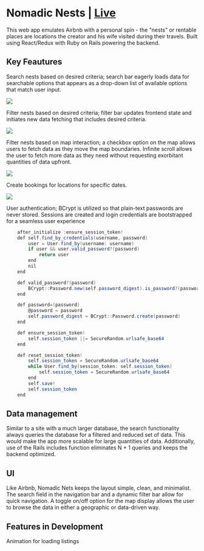 # Nomadic Nests | [Live](https://nomadic-nests.herokuapp.com/#/)

This web app emulates Airbnb with a personal spin - the "nests" or rentable places are locations the creator and his wife visited during their travels.  Built using React/Redux with Ruby on Rails powering the backend.

## Key Feautures

Search nests based on desired criteria; search bar eagerly loads data for searchable options that appears as a drop-down list of available options that match user input.

![](https://media.giphy.com/media/mFr1EAepFd5bLMldd0/giphy.gif)

Filter nests based on desired criteria; filter bar updates frontend state and initiates new data fetching that includes desired criteria.  

![](https://media.giphy.com/media/Y42ie4VN0Vu3M2K16K/giphy.gif)

Filter nests based on map interaction; a checkbox option on the map allows users to fetch data as they move the map boundaries. Infinite scroll allows the user to fetch more data as they need without requesting exorbitant quantities of data upfront.

![](https://media.giphy.com/media/RfLwsn63iV9nwRUyVh/giphy.gif)

Create bookings for locations for specific dates.

![](https://media.giphy.com/media/fXsmKkt8T3fnwss1o6/giphy.gif)

User authentication; BCrypt is utilized so that plain-text passwords are never stored.  Sessions are created and login credentials are bootstrapped for a seamless user experience

```c#
    after_initialize :ensure_session_token!
    def self.find_by_credentials(username, password)
        user = User.find_by(username: username)
        if user && user.valid_password?(password)
            return user
        end
        nil
    end

    def valid_password?(password)
        BCrypt::Password.new(self.password_digest).is_password?(password)
    end

    def password=(password)
        @password = password
        self.password_digest = BCrypt::Password.create(password)
    end

    def ensure_session_token!
        self.session_token ||= SecureRandom.urlsafe_base64
    end

    def reset_session_token!
        self.session_token = SecureRandom.urlsafe_base64
        while User.find_by(session_token: self.session_token)
            self.session_token = SecureRandom.urlsafe_base64
        end
        self.save!
        self.session_token
    end
```

## Data management

Similar to a site with a much larger database, the search functionality always queries the database for a filtered and reduced set of data.  This would make the app more scalable for large quantities of data.  Additionally, use of the Rails includes function eliminates N + 1 queries and keeps the backend optimized.

## UI

Like Airbnb, Nomadic Nets keeps the layout simple, clean, and minimalist.  The search field in the navigation bar and a dynamic filter bar allow for quick navigation.  A toggle on/off option for the map display allows the user to browse the data in either a geographic or data-driven way.

## Features in Development

Animation for loading listings
